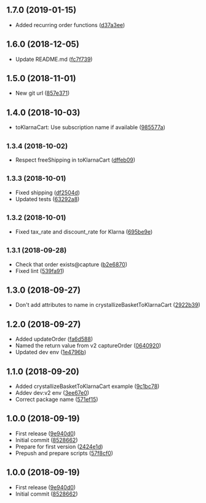 ## 1.7.0 (2019-01-15)

* Added recurring order functions ([d37a3ee](https://github.com/CrystallizeAPI/node-klarna/commit/d37a3ee))



## 1.6.0 (2018-12-05)

* Update README.md ([fc7f739](https://github.com/CrystallizeAPI/node-klarna/commit/fc7f739))



## 1.5.0 (2018-11-01)

* New git url ([857e371](https://github.com/CrystallizeAPI/node-klarna/commit/857e371))



## 1.4.0 (2018-10-03)

* toKlarnaCart: Use subscription name if available ([985577a](https://github.com/snowballdigital/node-klarna/commit/985577a))



## <small>1.3.4 (2018-10-02)</small>

* Respect freeShipping in toKlarnaCart ([dffeb09](https://github.com/snowballdigital/node-klarna/commit/dffeb09))



## <small>1.3.3 (2018-10-01)</small>

* Fixed shipping ([df2504d](https://github.com/snowballdigital/node-klarna/commit/df2504d))
* Updated tests ([63292a8](https://github.com/snowballdigital/node-klarna/commit/63292a8))



## <small>1.3.2 (2018-10-01)</small>

* Fixed tax_rate and discount_rate for Klarna ([695be9e](https://github.com/snowballdigital/node-klarna/commit/695be9e))



## <small>1.3.1 (2018-09-28)</small>

* Check that order exists@capture ([b2e6870](https://github.com/snowballdigital/node-klarna/commit/b2e6870))
* Fixed lint ([539fa91](https://github.com/snowballdigital/node-klarna/commit/539fa91))



## 1.3.0 (2018-09-27)

* Don't add attributes to name in crystallizeBasketToKlarnaCart ([2922b39](https://github.com/snowballdigital/node-klarna/commit/2922b39))



## 1.2.0 (2018-09-27)

* Added updateOrder ([fa6d588](https://github.com/snowballdigital/node-klarna/commit/fa6d588))
* Named the return value from v2 captureOrder ([0640920](https://github.com/snowballdigital/node-klarna/commit/0640920))
* Updated dev env ([1e4796b](https://github.com/snowballdigital/node-klarna/commit/1e4796b))



## 1.1.0 (2018-09-20)

* Added crystallizeBasketToKlarnaCart example ([9c1bc78](https://github.com/snowballdigital/node-klarna/commit/9c1bc78))
* Addev dev:v2 env ([3ee67e0](https://github.com/snowballdigital/node-klarna/commit/3ee67e0))
* Correct package name ([571ef15](https://github.com/snowballdigital/node-klarna/commit/571ef15))



## 1.0.0 (2018-09-19)

* First release ([9e940d0](https://github.com/snowballdigital/node-klarna/commit/9e940d0))
* Initial commit ([8528662](https://github.com/snowballdigital/node-klarna/commit/8528662))
* Prepare for first version ([2424e1d](https://github.com/snowballdigital/node-klarna/commit/2424e1d))
* Prepush and prepare scripts ([57f8cf0](https://github.com/snowballdigital/node-klarna/commit/57f8cf0))



## 1.0.0 (2018-09-19)

* First release ([9e940d0](https://github.com/snowballdigital/node-klarna/commit/9e940d0))
* Initial commit ([8528662](https://github.com/snowballdigital/node-klarna/commit/8528662))



